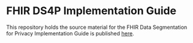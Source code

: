 # FHIR DS4P Implementation Guide
This repository holds the source material for the FHIR Data Segmentation for Privacy Implementation Guide is published [here](http://build.fhir.org/ig/HL7/fhir-security-label-ds4p/branches/master/index.html).
